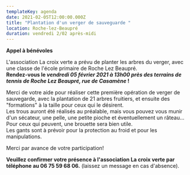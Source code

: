 ```yaml
---
templateKey: agenda
date: 2021-02-05T12:00:00.000Z
title: "Plantation d'un verger de sauveguarde "
location: Roche-lez-Beaupré
duration: vendredi 2/02 après-midi
---
```

**Appel à bénévoles**

L'association La croix verte a prévu de planter les arbres du verger, avec une classe de l'école primaire de Roche Lez Beaupré.\
**Rendez-vous le *vendredi 05 février 2021 à 13h00 près des terrains de tennis de Roche Lez Beaupré, rue de Casamène* !**

Merci de votre aide pour réaliser cette première opération de verger de sauvegarde, avec la plantation de 21 arbres fruitiers, et ensuite des "formations" à la taille pour ceux qui le désirent.\
Les trous auront été réalisés au préalable, mais vous pouvez vous munir d'un sécateur, une pelle, une petite pioche et éventuellement un râteau... Pour ceux qui peuvent, une brouette sera bien utile.\
Les gants sont à prévoir pour la protection au froid et pour les manipulations.

Merci par avance de votre participation!

**Veuillez confirmer votre présence à l'association La croix verte par téléphone au 06 75 59 68 06.** (laissez un message en cas d'absence).

<!--EndFragment-->